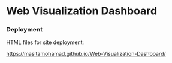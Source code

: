# Web Visualization Dashboard

### Deployment

HTML files for site deployment:

https://masitamohamad.github.io/Web-Visualization-Dashboard/